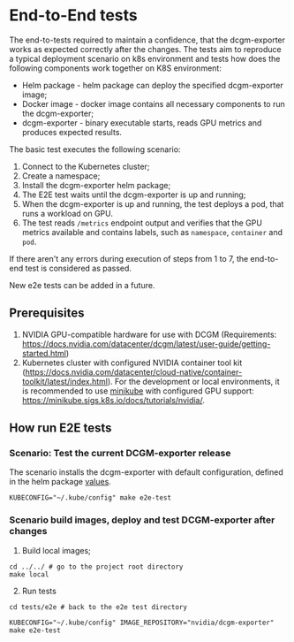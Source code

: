 # End-to-End tests

The end-to-tests required to maintain a confidence, that the dcgm-exporter works as expected correctly 
after the changes. The tests aim to reproduce a typical deployment scenario on k8s environment and tests 
how does the following components work together on K8S environment:
* Helm package - helm package can deploy the specified dcgm-exporter image;
* Docker image - docker image contains all necessary components to run the dcgm-exporter;
* dcgm-exporter - binary executable starts, reads GPU metrics and produces expected results.

The basic test executes the following scenario:

1. Connect to the Kubernetes cluster;
2. Create a namespace;
3. Install the dcgm-exporter helm package;
4. The E2E test waits until the dcgm-exporter is up and running;
5. When the dcgm-exporter is up and running, the test deploys a pod, that runs a workload on GPU.
6. The test reads `/metrics` endpoint output and verifies that the GPU metrics available and contains labels, such as 
`namespace`, `container` and `pod`.

If there aren't any errors during execution of steps from 1 to 7, the end-to-end test is considered as passed.

New e2e tests can be added in a future.

## Prerequisites

1. NVIDIA GPU-compatible hardware for use with DCGM (Requirements: https://docs.nvidia.com/datacenter/dcgm/latest/user-guide/getting-started.html)
2. Kubernetes cluster with configured NVIDIA container tool kit (https://docs.nvidia.com/datacenter/cloud-native/container-toolkit/latest/index.html).
For the development or local environments, it is recommended to use [minikube](https://minikube.sigs.k8s.io/) with configured GPU support: https://minikube.sigs.k8s.io/docs/tutorials/nvidia/.

## How run E2E tests

### Scenario: Test the current DCGM-exporter release

The scenario installs the dcgm-exporter with default configuration, defined in the helm package [values](https://github.com/NVIDIA/dcgm-exporter/blob/main/deployment/values.yaml).

```shell
KUBECONFIG="~/.kube/config" make e2e-test
```

### Scenario build images, deploy and test DCGM-exporter after changes

1. Build local images;

```shell
cd ../../ # go to the project root directory  
make local
```

2. Run tests

```shell
cd tests/e2e # back to the e2e test directory 

KUBECONFIG="~/.kube/config" IMAGE_REPOSITORY="nvidia/dcgm-exporter"  make e2e-test
```
